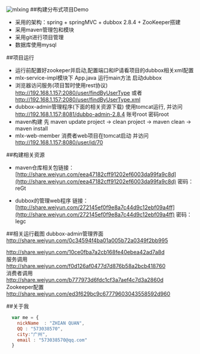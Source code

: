 ![mlxing](http://www.mlxing.com/images/index/img/logo.png)
##构建分布式项目Demo
* 采用的架构：spring + springMVC + dubbox 2.8.4 + ZooKeeper搭建
* 采用maven管理包和模块
* 采用git进行项目管理
* 数据库使用mysql

##项目运行
* 运行前配置好zookeper并启动,配置端口和IP请看项目的dubbox相关xml配置
* mlx-service-impl模块下 App.java 运行main方法 启动dubbox
* 浏览器访问服务(项目暂时使用rest协议) http://192.168.1.157:2080/user/findByUserType 或者 http://192.168.1.157:2080/user/findByUserType.xml
* dubbox-admin管理程序(下面的相关资源下载) 使用tomcat运行, 并访问 http://192.168.1.157:8081/dubbo-admin-2.8.4  账号root 密码root
* maven构建 先 maven update project → clean project → maven clean → maven install
* mlx-web-member 消费者web项目在tomcat启动 并访问 http://192.168.1.157:8080/user/id/70


##构建相关资源
* maven仓库相关包链接： [http://share.weiyun.com/eea47182cff91202ef6003da99fa9c8d](http://share.weiyun.com/eea47182cff91202ef6003da99fa9c8d) 密码：reGt

* dubbox的管理web程序 链接：[http://share.weiyun.com/272145ef0f9e8a7c44d9c12ebf09a4ff](http://share.weiyun.com/272145ef0f9e8a7c44d9c12ebf09a4ff) 密码：Iegc

##相关运行截图
dubbox-admin管理界面<br/>
http://share.weiyun.com/0c34594f4ba01a005b72a0349f2bb995

http://share.weiyun.com/10ce0fba7a2cb168fe40ebea42ad7a8d
<br/>
服务调用<br/>
http://share.weiyun.com/f0d126af0477d7d876b58a2bcb418760
<br/>
消费者调用<br/>
http://share.weiyun.com/b777973d6fdc1cf3a7aef4c7d3a2860d
<br/>
Zookeeper配置<br/>
http://share.weiyun.com/ed3f629bc9c67779603043558592d960

##关于我
```javascript
  var me = {
    nickName  : "ZHIAN QUAN",
    QQ : "573038570",
    city:"广州",
    email : "573038570@qq.com"
  }
```
